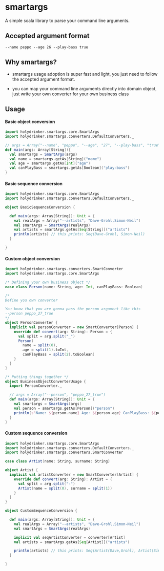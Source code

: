 # smartargs

A simple scala library to parse your command line arguments.

## Accepted argument format
```--name peppo --age 26 --play-bass true```

## Why smartargs?
- smartargs usage adoption is super fast and light, you just need to follow the accepted argument format.

- you can map your command line arguments directly into domain object, just write your own converter for your own business class

## Usage
#### Basic object conversion 
```scala
import holydrinker.smartargs.core.SmartArgs
import holydrinker.smartargs.converters.DefaultConverters._

// args = Array("--name", "peppo", "--age", "27", "--play-bass", "true")
def main(args: Array[String]){
  val smartargs = SmartArgs(args)
  val name = smartargs.getAs[String]("name")
  val age = smartargs.getAs[Int]("age")
  val canPlayBass = smartargs.getAs[Boolean]("play-bass")
}
```

#### Basic sequence conversion
```scala
import holydrinker.smartargs.core.SmartArgs
import holydrinker.smartargs.converters.DefaultConverters._

object BasicSequenceConversion {

  def main(args: Array[String]): Unit = {
    val realArgs = Array("--artists", "Dave-Grohl,Simon-Neil")
    val smartArgs = SmartArgs(realArgs)
    val artists = smartArgs.getAs[Seq[String]]("artists")
    println(artists) // this prints: Seq(Dave-Grohl, Simon-Neil)
  }

}
```

#### Custom object conversion
```scala
import holydrinker.smartargs.converters.SmartConverter
import holydrinker.smartargs.core.SmartArgs

/* Defining your own business object */
case class Person(name: String, age: Int, canPlayBass: Boolean)

/*
Define you own converter

You know that you are gonna pass the person argument like this
--person peppo_27_true
*/
object PersonConverter {
  implicit val personConverter = new SmartConverter[Person] {
    override def convert(arg: String): Person = {
      val split = arg.split("_")
      Person(
        name = split(0),
        age = split(1).toInt,
        canPlayBass = split(2).toBoolean)
    }
  }
}

/* Putting things together */
object BusinessObjectConverterUsage {
  import PersonConverter._

  // args = Array("--person", "peppo_27_true")
  def main(args: Array[String]): Unit = {
    val smartargs = SmartArgs(args)
    val person = smartargs.getAs[Person]("person")
    println(s"Name: ${person.name} Age: ${person.age} CanPlayBass: ${person.canPlayBass}")
  }
}
```

#### Custom sequence conversion
```scala
import holydrinker.smartargs.core.SmartArgs
import holydrinker.smartargs.converters.DefaultConverters._
import holydrinker.smartargs.converters.SmartConverter

case class Artist(name: String, surname: String)

object Artist {
  implicit val artistConverter = new SmartConverter[Artist] {
    override def convert(arg: String): Artist = {
      val split = arg.split("-")
      Artist(name = split(0), surname = split(1))
    }
  }
}

object CustomSequenceConversion {

  def main(args: Array[String]): Unit = {
    val realArgs = Array("--artists", "Dave-Grohl,Simon-Neil")
    val smartArgs = SmartArgs(realArgs)

    implicit val seqArtistConverter = converter[Artist]
    val artists = smartArgs.getAs[Seq[Artist]]("artists")

    println(artists) // this prints: Seq(Artist(Dave,Grohl), Artist(Simon,Neil))
  }

}
```
